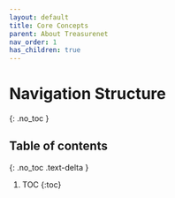 ```yaml
---
layout: default
title: Core Concepts
parent: About Treasurenet
nav_order: 1
has_children: true
---
```

# Navigation Structure
{: .no_toc }

## Table of contents
{: .no_toc .text-delta }

1. TOC
{:toc}